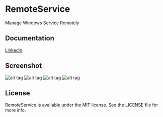 # RemoteService
Manage Windows Service Remotely

## Documentation
[Linkedin](https://www.linkedin.com/pulse/como-gerenciar-os-servi%C3%A7os-do-windows-remotamente-luciano-oliveira/)

## Screenshot
![alt tag](https://raw.githubusercontent.com/luciano-work/RemoteService/master/Screenshot/0.png)
![alt tag](https://raw.githubusercontent.com/luciano-work/RemoteService/master/Screenshot/1.png)
![alt tag](https://raw.githubusercontent.com/luciano-work/RemoteService/master/Screenshot/2.png)
![alt tag](https://raw.githubusercontent.com/luciano-work/RemoteService/master/Screenshot/3.png)

## License
RemoteService is available under the MIT license. See the LICENSE file for more info.
